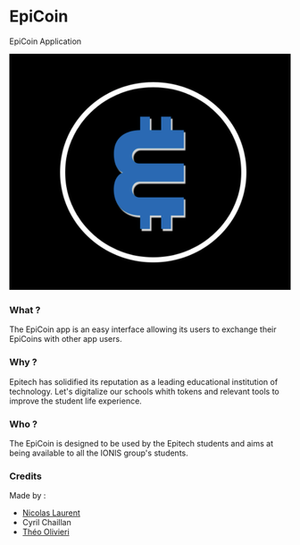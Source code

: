 # EpiCoin
EpiCoin Application

![epicoin.png](epicoin.png)

### What ?
The EpiCoin app is an easy interface allowing its users to exchange their EpiCoins with other app users.

### Why ?
Epitech has solidified its reputation as a leading educational institution of technology. Let's digitalize our schools whith tokens and relevant tools to improve the student life experience.

### Who ?
The EpiCoin is designed to be used by the Epitech students and aims at being available to all the IONIS group's students.

### Credits
Made by :
- [Nicolas Laurent](https://github.com/Nicolrnt)
- Cyril Chaillan
- [Théo Olivieri](https://github.com/TheoEkoha)
